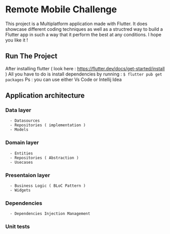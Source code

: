 # Remote Mobile Challenge

This project is a Multiplatform application made with Flutter.
It does showcase different coding techniques as well as a structred way to build a
Flutter app in such a way that it perform the best at any conditions.
I hope you like it !

## Run The Project

After installing flutter ( look here : https://flutter.dev/docs/get-started/install )
All you have to do is install dependencies by running : `$ flutter pub get packages`
Ps : you can use either Vs Code or Intellij Idea

## Application architecture
  ### Data layer
      - Datasources
      - Repositories ( implementation )
      - Models
  ### Domain layer
      - Entities
      - Repositories ( Abstraction )
      - Usecases
  ### Presentaion layer
      - Business Logic ( BLoC Pattern )
      - Widgets
  ### Dependencies
      - Dependencies Injection Management
  ### Unit tests    
